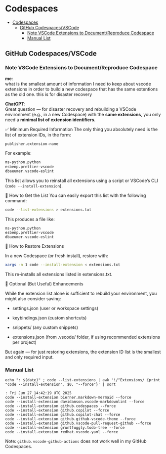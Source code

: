 # Codespaces

<!-- markdownlint-disable MD007 -->
<!--ts-->
* [Codespaces](#codespaces)
   * [GitHub Codespaces/VSCode](#github-codespacesvscode)
      * [Note VSCode Extensions to Document/Reproduce Codespace](#note-vscode-extensions-to-documentreproduce-codespace)
      * [Manual List](#manual-list)
<!--te-->
<!-- markdownlint-enable MD007 -->

## GitHub Codespaces/VSCode

### Note VSCode Extensions to Document/Reproduce Codespace

**me**:  
what is the smallest amount of information I need to keep about vscode extensions in order to build a new codespace that has the same extentions as the old one.  this is for disaster recovery

**ChatGPT**:  
Great question — for disaster recovery and rebuilding a VSCode environment (e.g., in a new Codespace) with the **same extensions**, you only need a **minimal list of extension identifiers**.

✅ Minimum Required Information
The only thing you absolutely need is the list of extension IDs, in the form:

```text
publisher.extension-name
```

For example:

```bash
ms-python.python
esbenp.prettier-vscode
dbaeumer.vscode-eslint
```

This list allows you to reinstall all extensions using a script or VSCode’s CLI (`code --install-extension`).

🧰 How to Get the List
You can easily export this list with the following command:

```bash
code --list-extensions > extensions.txt
```

This produces a file like:

```text
ms-python.python
esbenp.prettier-vscode
dbaeumer.vscode-eslint
```

🔁 How to Restore Extensions

In a new Codespace (or fresh install), restore with:

```bash
xargs -n 1 code --install-extension < extensions.txt
```

This re-installs all extensions listed in extensions.txt.

📝 Optional (But Useful) Enhancements

While the extension list alone is sufficient to rebuild your environment, you might also consider saving:

* settings.json (user or workspace settings)

* keybindings.json (custom shortcuts)

* snippets/ (any custom snippets)

* extensions.json (from .vscode/ folder, if using recommended extensions per project)

But again — for just restoring extensions, the extension ID list is the smallest and only required input.

### Manual List

```shell
echo ": $(date)" ; code --list-extensions | awk '!/^Extensions/ {print "code --install-extension", $0, "--force"}' | sort
```
<!-- extension-list -->

```shell
: Fri Jun 27 14:42:19 UTC 2025
code --install-extension bierner.markdown-mermaid --force
code --install-extension davidanson.vscode-markdownlint --force
code --install-extension github.codespaces --force
code --install-extension github.copilot --force
code --install-extension github.copilot-chat --force
code --install-extension github.github-vscode-theme --force
code --install-extension github.vscode-pull-request-github --force
code --install-extension gruntfuggly.todo-tree --force
code --install-extension redhat.vscode-yaml --force
```
<!-- noisnetxe-tsil -->

Note: `github.vscode-github-actions` does not work well in my GitHub Codespaces.
